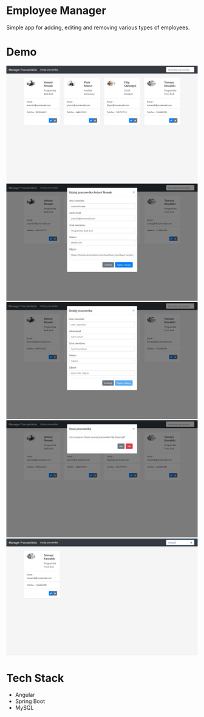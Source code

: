 # Employee Manager
Simple app for adding, editing and removing various types of employees.

# Demo
![](/demo/demo1.JPG)
![](/demo/demo2.JPG)
![](/demo/demo3.JPG)
![](/demo/demo4.JPG)
![](/demo/demo5.JPG)

# Tech Stack
- Angular 
- Spring Boot
- MySQL
